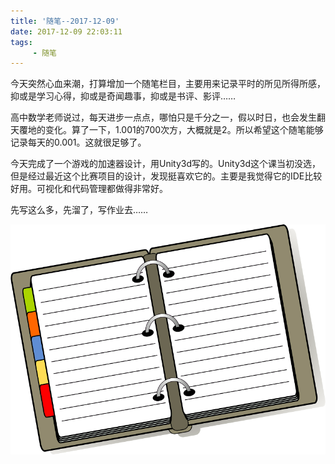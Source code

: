 ```yaml
---
title: '随笔--2017-12-09'
date: 2017-12-09 22:03:11
tags:
     - 随笔
---
```


今天突然心血来潮，打算增加一个随笔栏目，主要用来记录平时的所见所得所感，抑或是学习心得，抑或是奇闻趣事，抑或是书评、影评……

高中数学老师说过，每天进步一点点，哪怕只是千分之一，假以时日，也会发生翻天覆地的变化。算了一下，1.001的700次方，大概就是2。所以希望这个随笔能够记录每天的0.001。这就很足够了。

今天完成了一个游戏的加速器设计，用Unity3d写的。Unity3d这个课当初没选，但是经过最近这个比赛项目的设计，发现挺喜欢它的。主要是我觉得它的IDE比较好用。可视化和代码管理都做得非常好。

<!--more-->

先写这么多，先溜了，写作业去……



![](2017-12-09/1.png)